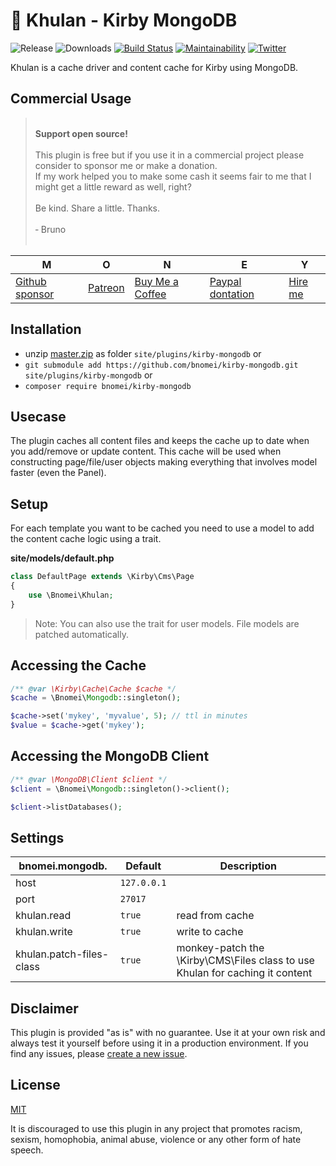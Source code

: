 # 🐎 Khulan - Kirby MongoDB

![Release](https://flat.badgen.net/packagist/v/bnomei/kirby-mongodb?color=ae81ff)
![Downloads](https://flat.badgen.net/packagist/dt/bnomei/kirby-mongodb?color=272822)
[![Build Status](https://flat.badgen.net/travis/bnomei/kirby-mongodb)](https://travis-ci.com/bnomei/kirby-mongodb)
[![Maintainability](https://flat.badgen.net/codeclimate/maintainability/bnomei/kirby-mongodb)](https://codeclimate.com/github/bnomei/kirby-mongodb)
[![Twitter](https://flat.badgen.net/badge/twitter/bnomei?color=66d9ef)](https://twitter.com/bnomei)

Khulan is a cache driver and content cache for Kirby using MongoDB.

## Commercial Usage

> <br>
> <b>Support open source!</b><br><br>
> This plugin is free but if you use it in a commercial project please consider to sponsor me or make a donation.<br>
> If my work helped you to make some cash it seems fair to me that I might get a little reward as well, right?<br><br>
> Be kind. Share a little. Thanks.<br><br>
> &dash; Bruno<br>
> &nbsp; 

| M                                                    | O                                     | N                                               | E                                                   | Y                                            |
|------------------------------------------------------|---------------------------------------|-------------------------------------------------|-----------------------------------------------------|----------------------------------------------|
| [Github sponsor](https://github.com/sponsors/bnomei) | [Patreon](https://patreon.com/bnomei) | [Buy Me a Coffee](https://buymeacoff.ee/bnomei) | [Paypal dontation](https://www.paypal.me/bnomei/15) | [Hire me](mailto:b@bnomei.com?subject=Kirby) |

## Installation

- unzip [master.zip](https://github.com/bnomei/kirby-mongodb/archive/master.zip) as folder `site/plugins/kirby-mongodb`
  or
- `git submodule add https://github.com/bnomei/kirby-mongodb.git site/plugins/kirby-mongodb` or
- `composer require bnomei/kirby-mongodb`

## Usecase

The plugin caches all content files and keeps the cache up to date when you add/remove or update content. This cache
will be used when constructing page/file/user objects making everything that involves model faster (even the
Panel).

## Setup

For each template you want to be cached you need to use a model to add the content cache logic using a trait.

**site/models/default.php**

```php
class DefaultPage extends \Kirby\Cms\Page
{
    use \Bnomei\Khulan;
}
```

> Note: You can also use the trait for user models. File models are patched automatically.

## Accessing the Cache

```php
/** @var \Kirby\Cache\Cache $cache */
$cache = \Bnomei\Mongodb::singleton();

$cache->set('mykey', 'myvalue', 5); // ttl in minutes
$value = $cache->get('mykey');
```

## Accessing the MongoDB Client

```php
/** @var \MongoDB\Client $client */
$client = \Bnomei\Mongodb::singleton()->client();

$client->listDatabases();
```

## Settings

| bnomei.mongodb.          | Default     | Description                                                                  |            
|--------------------------|-------------|------------------------------------------------------------------------------|
| host                     | `127.0.0.1` |                                                                              |
| port                     | `27017`     |                                                                              |
| khulan.read              | `true`      | read from cache                                                              |
| khulan.write             | `true`      | write to cache                                                               |
| khulan.patch-files-class | `true`      | monkey-patch the \Kirby\CMS\Files class to use Khulan for caching it content |

## Disclaimer

This plugin is provided "as is" with no guarantee. Use it at your own risk and always test it yourself before using it
in a production environment. If you find any issues,
please [create a new issue](https://github.com/bnomei/kirby-mongodb/issues/new).

## License

[MIT](https://opensource.org/licenses/MIT)

It is discouraged to use this plugin in any project that promotes racism, sexism, homophobia, animal abuse, violence or
any other form of hate speech.

